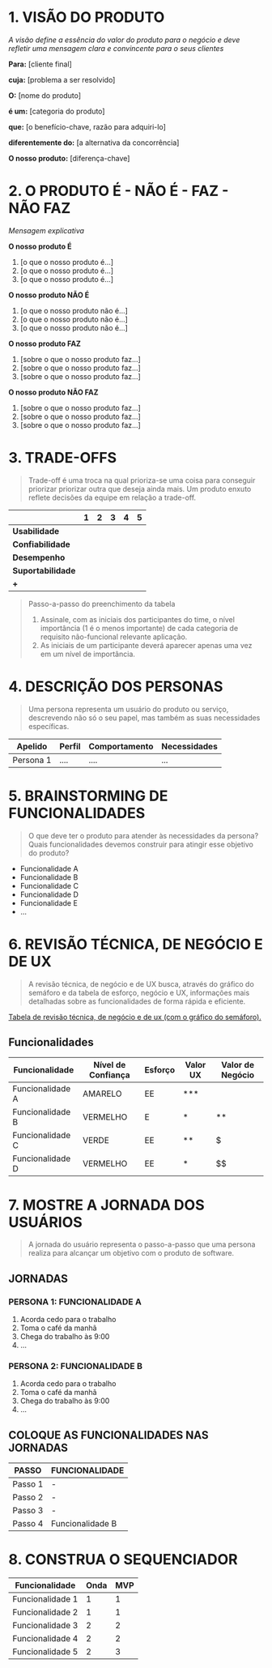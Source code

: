 # 1. VISÃO DO PRODUTO

_A visão define a essência do valor do produto para o negócio e deve refletir uma mensagem clara e convincente para o seus clientes_

**Para:** [cliente final]

**cuja:** [problema a ser resolvido]

**O:** [nome do produto]

**é um:** [categoria do produto]

**que:** [o benefício-chave, razão para adquiri-lo]

**diferentemente do:** [a alternativa da concorrência]

**O nosso produto:** [diferença-chave]

# 2. O PRODUTO É - NÃO É - FAZ - NÃO FAZ

_Mensagem explicativa_

**O nosso produto É** 
1. [o que o nosso produto é...]
2. [o que o nosso produto é...]
3. [o que o nosso produto é...]

**O nosso produto NÃO É** 
1. [o que o nosso produto não é...]
2. [o que o nosso produto não é...]
3. [o que o nosso produto não é...]

**O nosso produto FAZ** 
1. [sobre o que o nosso produto faz...]
2. [sobre o que o nosso produto faz...]
3. [sobre o que o nosso produto faz...]

**O nosso produto NÃO FAZ** 
1. [sobre o que o nosso produto faz...]
2. [sobre o que o nosso produto faz...]
3. [sobre o que o nosso produto faz...]

# 3. TRADE-OFFS
> Trade-off é uma troca na qual prioriza-se uma coisa para conseguir priorizar
> priorizar outra que deseja ainda mais. Um produto enxuto reflete decisões da
> equipe em relação a trade-off.


|                     	| **1** 	| **2** 	| **3** 	| **4** 	| **5** 	|
|---------------------	|-------	|-------	|-------	|-------	|-------	|
| **Usabilidade**     	|       	|       	|       	|       	|       	|
| **Confiabilidade**  	|       	|       	|       	|       	|       	|
| **Desempenho**      	|       	|       	|       	|       	|       	|
| **Suportabilidade** 	|       	|       	|       	|       	|       	|
| **+**               	|       	|       	|       	|       	|       	|

> Passo-a-passo do preenchimento da tabela
>
> 1. Assinale, com as iniciais dos participantes do time, o nível importância (1 é o menos importante) de cada categoria de requisito não-funcional relevante aplicação. 
> 2. As iniciais de um participante deverá aparecer apenas uma vez em um nível de importância.

# 4. DESCRIÇÃO DOS PERSONAS

> Uma persona representa um usuário do produto ou serviço, descrevendo não só o 
> seu papel, mas também as suas necessidades específicas.

| **Apelido** | **Perfil** | **Comportamento** | **Necessidades** |
|-------------|------------|-------------------|------------------|
| Persona 1   |  ....      | ....              | ...              |

# 5. BRAINSTORMING DE FUNCIONALIDADES

> O que deve ter o produto para atender às necessidades da persona? Quais funcionalidades
> devemos construir para atingir esse objetivo do produto?

* Funcionalidade A
* Funcionalidade B
* Funcionalidade C
* Funcionalidade D
* Funcionalidade E
* ...

# 6. REVISÃO TÉCNICA, DE NEGÓCIO E DE UX

> A revisão técnica, de negócio e de UX busca, através do gráfico do semáforo e da tabela
> de esforço, negócio e UX, informações mais detalhadas sobre as funcionalidades de forma
> rápida e eficiente.
>

[Tabela de revisão técnica, de negócio e de ux (com o gráfico do semáforo).](./templates/planilha_revisao_tecnica_negocio_ux.xlsx)

## Funcionalidades

| Funcionalidade   | Nível de Confiança | Esforço | Valor UX | Valor de Negócio |
|------------------|--------------------|---------|----------|------------------|
| Funcionalidade A | AMARELO            | EE      | ***      | $$$$             |
| Funcionalidade B | VERMELHO           | E       | *        | **               |
| Funcionalidade C | VERDE              | EE      | **       | $                |
| Funcionalidade D | VERMELHO           | EE      | *        | $$               |

# 7. MOSTRE A JORNADA DOS USUÁRIOS

> A jornada do usuário representa o passo-a-passo que uma persona realiza para
> alcançar um objetivo com o produto de software.

## JORNADAS

### PERSONA 1: FUNCIONALIDADE A
1. Acorda cedo para o trabalho
2. Toma o café da manhã
3. Chega do trabalho às 9:00
4. ...

### PERSONA 2: FUNCIONALIDADE B
1. Acorda cedo para o trabalho
2. Toma o café da manhã
3. Chega do trabalho às 9:00
4. ...

## COLOQUE AS FUNCIONALIDADES NAS JORNADAS 
| PASSO            | FUNCIONALIDADE | 
|------------------|--------------------|
| Passo 1          | -                  |
| Passo 2          | -                  |
| Passo 3          | -                  |
| Passo 4          | Funcionalidade B   |

# 8. CONSTRUA O SEQUENCIADOR

| Funcionalidade   | Onda | MVP |
|------------------|------|-----|
| Funcionalidade 1 | 1    | 1   |
| Funcionalidade 2 | 1    | 1   |
| Funcionalidade 3 | 2    | 2   |
| Funcionalidade 4 | 2    | 2   |
| Funcionalidade 5 | 2    | 3   |

